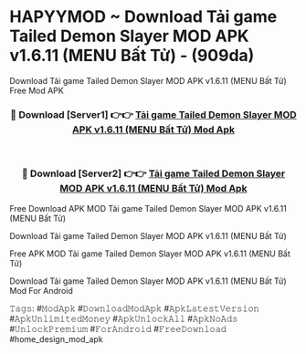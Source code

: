 # HAPYYMOD ~ Download Tải game Tailed Demon Slayer MOD APK v1.6.11 (MENU Bất Tử) - (909da)
Download Tải game Tailed Demon Slayer MOD APK v1.6.11 (MENU Bất Tử) Free Mod APK

<div align="center">
<h3>🔴 Download [Server1] 👉👉 <a href="https://apk-comot.site?title=Tải_game_Tailed_Demon_Slayer_MOD_APK_v1.6.11_(MENU_Bất_Tử)">Tải game Tailed Demon Slayer MOD APK v1.6.11 (MENU Bất Tử) Mod Apk</a></h3><br>

<h3>🔴 Download [Server2] 👉👉 <a href="https://apk-comot.site?title=Tải_game_Tailed_Demon_Slayer_MOD_APK_v1.6.11_(MENU_Bất_Tử)">Tải game Tailed Demon Slayer MOD APK v1.6.11 (MENU Bất Tử) Mod Apk</a></h3>
</div>


Free Download APK MOD Tải game Tailed Demon Slayer MOD APK v1.6.11 (MENU Bất Tử)

Download Tải game Tailed Demon Slayer MOD APK v1.6.11 (MENU Bất Tử) 

Free APK MOD Tải game Tailed Demon Slayer MOD APK v1.6.11 (MENU Bất Tử) 

Download Tải game Tailed Demon Slayer MOD APK v1.6.11 (MENU Bất Tử) Mod For Android

𝚃𝚊𝚐𝚜: #𝙼𝚘𝚍𝙰𝚙𝚔 #𝙳𝚘𝚠𝚗𝚕𝚘𝚊𝚍𝙼𝚘𝚍𝙰𝚙𝚔 #𝙰𝚙𝚔𝙻𝚊𝚝𝚎𝚜𝚝𝚅𝚎𝚛𝚜𝚒𝚘𝚗 #𝙰𝚙𝚔𝚄𝚗𝚕𝚒𝚖𝚒𝚝𝚎𝚍𝙼𝚘𝚗𝚎𝚢 #𝙰𝚙𝚔𝚄𝚗𝚕𝚘𝚌𝚔𝙰𝚕𝚕 #𝙰𝚙𝚔𝙽𝚘𝙰𝚍𝚜 #𝚄𝚗𝚕𝚘𝚌𝚔𝙿𝚛𝚎𝚖𝚒𝚞𝚖 #𝙵𝚘𝚛𝙰𝚗𝚍𝚛𝚘𝚒𝚍 #𝙵𝚛𝚎𝚎𝙳𝚘𝚠𝚗𝚕𝚘𝚊𝚍 #home_design_mod_apk